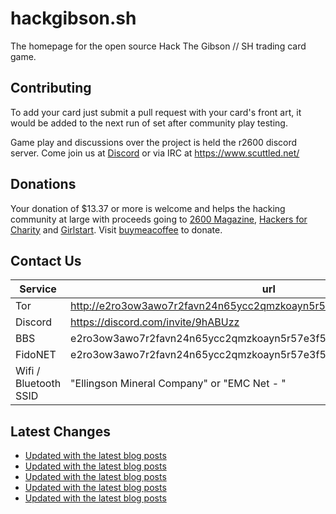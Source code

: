 # hackgibson.sh
The homepage for the open source Hack The Gibson // SH trading card game.


## Contributing

To add your card just submit a pull request with your card's front art, it would be added to the next run of set after community play testing.

Game play and discussions over the project is held the r2600 discord server. Come join us at [Discord](https://discord.com/invite/9hABUzz) or via IRC at https://www.scuttled.net/


## Donations

Your donation of $13.37 or more is welcome and helps the hacking community at large with proceeds going to [2600 Magazine](https://2600.com/), [Hackers for Charity](https://hackersforcharity.org) and [Girlstart](https://girlstart.org).  Visit [buymeacoffee](https://www.buymeacoffee.com/hackgibson.sh) to donate.


## Contact Us

Service | url
-|-
Tor | http://e2ro3ow3awo7r2favn24n65ycc2qmzkoayn5r57e3f56nvjwdcgg32ad.onion
Discord | https://discord.com/invite/9hABUzz
BBS | e2ro3ow3awo7r2favn24n65ycc2qmzkoayn5r57e3f56nvjwdcgg32ad.onion:23
FidoNET | e2ro3ow3awo7r2favn24n65ycc2qmzkoayn5r57e3f56nvjwdcgg32ad.onion:24554
Wifi / Bluetooth SSID | "Ellingson Mineral Company" or "EMC Net - <fidonet address>"

## Latest Changes
<!-- BLOG-POST-LIST:START -->
- [Updated with the latest blog posts](https://github.com/DFW2600/hackgibson.sh/commit/5cb4300baca99f80b7a51ad603406fbb7adbf394)
- [Updated with the latest blog posts](https://github.com/DFW2600/hackgibson.sh/commit/9da815b28a13a14dde3cc459fca48f6dc84f62e4)
- [Updated with the latest blog posts](https://github.com/DFW2600/hackgibson.sh/commit/ef88e6289cc774660be5512f3648aab2d9f722b4)
- [Updated with the latest blog posts](https://github.com/DFW2600/hackgibson.sh/commit/2b97d139e2d4c8458e273e094fabfd98afb557c6)
- [Updated with the latest blog posts](https://github.com/DFW2600/hackgibson.sh/commit/80b38702bd8ab77d93f9f544ab1a29d059801d61)
<!-- BLOG-POST-LIST:END -->
